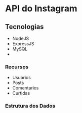 # API do Instagram

## Tecnologias

-  NodeJS
-  ExpressJS
-  MySQL
-

### Recursos

-  Usuarios
-  Posts
-  Comentarios
-  Curtidas

### Estrutura dos Dados
